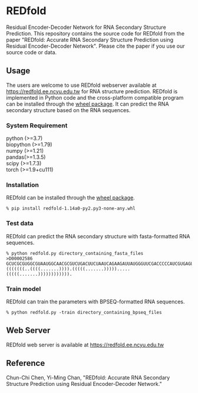 # REDfold
Residual Encoder-Decoder Network for RNA Secondary Structure Prediction. This repository contains the source code for REDfold from the paper "REDfold: Accurate RNA Secondary Structure Prediction using Residual Encoder-Decoder Network". Please cite the paper if you use our source code or data.

## Usage
The users are welcome to use REDfold webserver available at https://redfold.ee.ncyu.edu.tw for RNA structure prediction.
REDfold is implemented in Python code and the cross-platform compatible program can be installed through the [wheel package](https://redfold.ee.ncyu.edu.tw).
It can predict the RNA secondary structure based on the RNA sequences.

### System Requirement
 python (>=3.7)  
 biopython (>=1.79)  
 numpy (>=1.21)  
 pandas(>=1.3.5)  
 scipy (>=1.7.3)  
 torch (>=1.9+cu111) 

### Installation
REDfold can be installed through the [wheel package](https://redfold.ee.ncyu.edu.tw).
```
% pip install redfold-1.14a0-py2.py3-none-any.whl
```

### Test data
REDfold can predict the RNA secondary structure with fasta-formatted RNA sequences.
```
% python redfold.py directory_containing_fasta_files
>D00002586
GCUCGCGUGGCGUAAUGGCAACGCGUCUGACUUCUAAUCAGAAGAUUAUGGGUUCGACCCCCAUCGUGAGUG
(((((((..((((.......)))).(((((.......))))).....(((((.......)))))))))))).
```


### Train model
REDfold can train the parameters with BPSEQ-formatted RNA sequences.
```
% python redfold.py -train directory_containing_bpseq_files
```

## Web Server
REDfold web server is available at https://redfold.ee.ncyu.edu.tw

## Reference
Chun-Chi Chen, Yi-Ming Chan, "REDfold: Accurate RNA Secondary Structure Prediction using Residual Encoder-Decoder Network."

